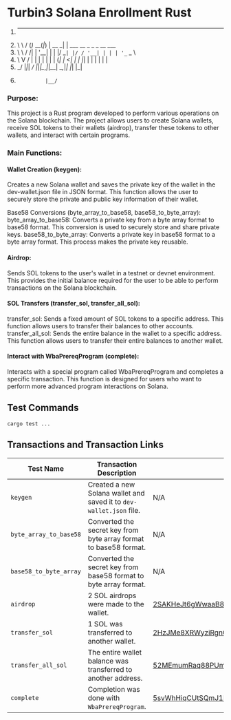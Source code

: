 # Turbin3 Solana Enrollment Rust


1. __     ___      _ _ _       _
2. \ \   / (_)_ __(_|_) | __ _| | ___ __ _   _ _ __ ___
3.  \ \ / /| | '__| | | |/ _` | |/ / '__| | | | '_ ` _ \
4.   \ V / | | |  | | | | (_| |   <| |  | |_| | | | | | |
5.    \_/  |_|_| _/ |_|_|\__,_|_|\_\_|   \__,_|_| |_| |_|
6.              |__/

 
### Purpose:
This project is a Rust program developed to perform various operations on the Solana blockchain. The project allows users to create Solana wallets, receive SOL tokens to their wallets (airdrop), transfer these tokens to other wallets, and interact with certain programs.

### Main Functions:

#### Wallet Creation (keygen):
Creates a new Solana wallet and saves the private key of the wallet in the dev-wallet.json file in JSON format. This function allows the user to securely store the private and public key information of their wallet.

Base58 Conversions (byte_array_to_base58, base58_to_byte_array):
byte_array_to_base58: Converts a private key from a byte array format to base58 format. This conversion is used to securely store and share private keys.
base58_to_byte_array: Converts a private key in base58 format to a byte array format. This process makes the private key reusable.

#### Airdrop:
Sends SOL tokens to the user's wallet in a testnet or devnet environment. This provides the initial balance required for the user to be able to perform transactions on the Solana blockchain.

#### SOL Transfers (transfer_sol, transfer_all_sol):
transfer_sol: Sends a fixed amount of SOL tokens to a specific address. This function allows users to transfer their balances to other accounts.
transfer_all_sol: Sends the entire balance in the wallet to a specific address. This function allows users to transfer their entire balances to another wallet.

#### Interact with WbaPrereqProgram (complete):
Interacts with a special program called WbaPrereqProgram and completes a specific transaction. This function is designed for users who want to perform more advanced program interactions on Solana.
## Test Commands
`cargo test ...`


## Transactions and Transaction Links

| Test Name | Transaction Description | Transaction Link |
|------------------------|-------------------------------------|-----------------------------------------------------------------------------------------------------------|
| `keygen` | Created a new Solana wallet and saved it to `dev-wallet.json` file. | N/A |
| `byte_array_to_base58` | Converted the secret key from byte array format to base58 format. | N/A |
| `base58_to_byte_array` | Converted the secret key from base58 format to byte array format. | N/A |
| `airdrop` | 2 SOL airdrops were made to the wallet. | [2SAKHeJt6gWwaaB8GwPnRTyyqMYZTpHpy9sCLHXCvdP9m3HxxLDtWgqoKc6TLU5EkpKVJt2ipowW9H98DHRdda7b](https://explorer.solana.com/tx/2SAKHeJt6gWwaaB8GwPnRTyyqMYZTpHpy9sCLHXCvdP9m3HxxLDtWgqoKc6TLU5EkpKVJt2ipowW9H98DHRdda7b?cluster=devnet) |
| `transfer_sol` | 1 SOL was transferred to another wallet. | [2HzJMe8XRWyziRgnCnP1JtVZKRQTWUjPRtajGaFg9UTp427AyZDJq36t4wocqeETs17ysyj4rJU4QvGG5pHoqrTa](https://explorer.solana.com/tx/2HzJMe8XRWyziRgnCnP1JtVZKRQTWUjPRtajGaFg9UTp427AyZDJq36t4wocqeETs17ysyj4rJU4QvGG5pHoqrTa?cluster=devnet) |
| `transfer_all_sol` | The entire wallet balance was transferred to another address. | [52MEmumRaq88PUmx3oKg4QnoTXZJsfNn83o7f9dnirQ72VMVYRzccGD3LygzR84zoRsC59CJKBDaZkyLhPkTu5iE](https://explorer.solana.com/tx/52MEmumRaq88PUmx3oKg4QnoTXZJsfNn83o7f9dnirQ72VMVYRzccGD3LygzR84zoRsC59CJKBDaZkyLhPkTu5iE?cluster=devnet) |
| `complete` | Completion was done with `WbaPrereqProgram`. | [5svWhHiqCUtSQmJ1LHdAiGUCvTg6mU8FFm3NPpjkag5QErvqNNgdHYv8JjwJEpDC1rQ97d1d7RFvsbUu89GRPk1n](https://explorer.solana.com/tx/5svWhHiqCUtSQmJ1LHdAiGUCvTg6mU8FFm3NPpjkag5QErvqNNgdHYv8JjwJEpDC1rQ97d1d7RFvsbUu89GRPk1n?cluster=devnet) |
